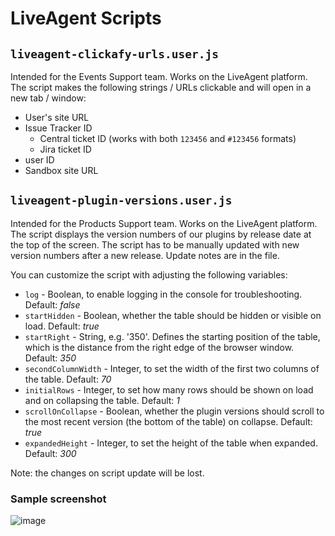 # LiveAgent Scripts

## `liveagent-clickafy-urls.user.js`

Intended for the Events Support team. Works on the LiveAgent platform.
The script makes the following strings / URLs clickable and will open in a new tab / window:
* User's site URL
* Issue Tracker ID
  * Central ticket ID (works with both `123456` and `#123456` formats)
  * Jira ticket ID
* user ID
* Sandbox site URL

## `liveagent-plugin-versions.user.js`

Intended for the Products Support team. Works on the LiveAgent platform.
The script displays the version numbers of our plugins by release date at the top of the screen.
The script has to be manually updated with new version numbers after a new release. Update notes are in the file.  

You can customize the script with adjusting the following variables:  
* `log` - Boolean, to enable logging in the console for troubleshooting. Default: _false_
* `startHidden` - Boolean, whether the table should be hidden or visible on load. Default: _true_
* `startRight` - String, e.g. '350'. Defines the starting position of the table, which is the distance from the right edge of the browser window. Default: _350_
* `secondColumnWidth` - Integer, to set the width of the first two columns of the table. Default: _70_
* `initialRows` - Integer, to set how many rows should be shown on load and on collapsing the table. Default: _1_
* `scrollOnCollapse` - Boolean, whether the plugin versions should scroll to the most recent version (the bottom of the table) on collapse. Default: _true_
* `expandedHeight` - Integer, to set the height of the table when expanded. Default: _300_  

Note: the changes on script update will be lost.

### Sample screenshot

![image](https://dl.dropboxusercontent.com/s/078iamgg5d1zgf0/shot_210910_182830.jpg)
